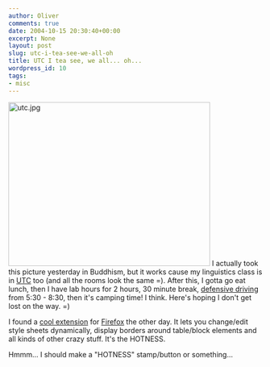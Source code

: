 ```yaml
---
author: Oliver
comments: true
date: 2004-10-15 20:30:40+00:00
excerpt: None
layout: post
slug: utc-i-tea-see-we-all-oh
title: UTC I tea see, we all... oh...
wordpress_id: 10
tags:
- misc
---
```


<img alt="utc.jpg" src="http://www.oliverweb.com/images05/blog/utc.jpg" width="400" height="325" />
I actually took this picture yesterday in Buddhism, but it works cause my linguistics class is in <a href="http://www.utexas.edu/maps/main/buildings/utc.html">UTC</a> too (and all the rooms look the same =). After this, I gotta go eat lunch, then I have lab hours for 2 hours, 30 minute break, <a href="http://www.utexas.edu/admin/utpd/defensive.html">defensive driving</a> from 5:30 - 8:30, then it's camping time!  I think.  Here's hoping I don't get lost on the way. =)

I found a <a href="http://www.chrispederick.com/work/firefox/webdeveloper/">cool extension</a> for <a href="http://www.mozilla.com/firefox">Firefox</a> the other day.  It lets you change/edit style sheets dynamically, display borders around table/block elements and all kinds of other crazy stuff.  It's the HOTNESS.

Hmmm... I should make a "HOTNESS" stamp/button or something...